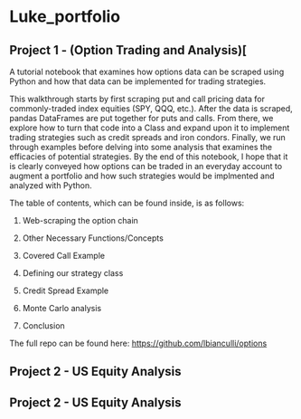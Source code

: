 # Luke_portfolio

## Project 1 - (Option Trading and Analysis)[

A tutorial notebook that examines how options data can be scraped using Python and how that data can be implemented for trading strategies. 

This walkthrough starts by first scraping put and call pricing data for commonly-traded index equities (SPY, QQQ, etc.). After the data is scraped, pandas DataFrames are put together for puts and calls. From there, we explore how to turn that code into a Class and expand upon it to implement trading strategies such as credit spreads and iron condors. Finally, we run through examples before delving into some analysis that examines the efficacies of potential strategies. By the end of this notebook, I hope that it is clearly conveyed how options can be traded in an everyday account to augment a portfolio and how such strategies would be implmented and analyzed with Python.

The table of contents, which can be found inside, is as follows:

1. Web-scraping the option chain

2. Other Necessary Functions/Concepts

3. Covered Call Example

4. Defining our strategy class

5. Credit Spread Example

6. Monte Carlo analysis

7. Conclusion

The full repo can be found here: https://github.com/lbianculli/options


## Project 2 - US Equity Analysis


## Project 2 - US Equity Analysis
